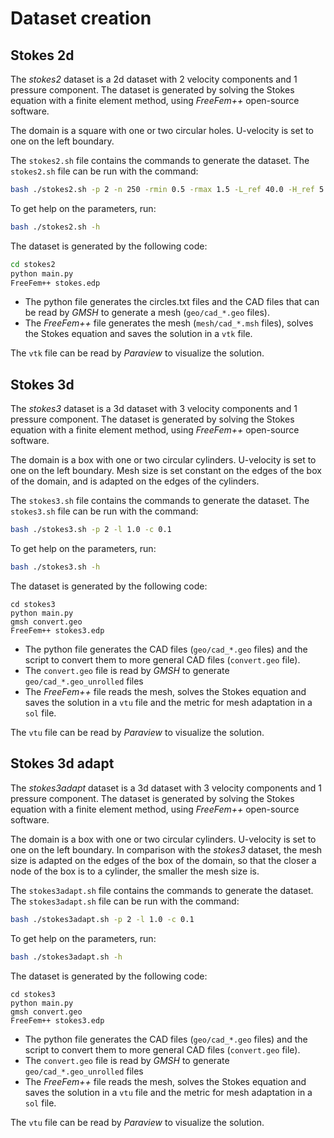 # Dataset creation

## Stokes 2d

The *stokes2* dataset is a 2d dataset with 2 velocity components and 1 pressure component. The dataset is generated by solving the Stokes equation with a finite element method, using *FreeFem++* open-source software.

The domain is a square with one or two circular holes. U-velocity is set to one on the left boundary.

The `stokes2.sh` file contains the commands to generate the dataset. The `stokes2.sh` file can be run with the command:

```bash
bash ./stokes2.sh -p 2 -n 250 -rmin 0.5 -rmax 1.5 -L_ref 40.0 -H_ref 5.0 -m 0.5 -l 1.0 -c 0.1
```

To get help on the parameters, run:

```bash
bash ./stokes2.sh -h
```

The dataset is generated by the following code:

```bash
cd stokes2
python main.py
FreeFem++ stokes.edp
```

- The python file generates the circles.txt files and the CAD files that can be read by *GMSH* to generate a mesh (```geo/cad_*.geo``` files).
- The *FreeFem++* file generates the mesh (```mesh/cad_*.msh``` files), solves the Stokes equation and saves the solution in a ```vtk``` file.

The ```vtk``` file can be read by *Paraview* to visualize the solution.

## Stokes 3d

The *stokes3* dataset is a 3d dataset with 3 velocity components and 1 pressure component. The dataset is generated by solving the Stokes equation with a finite element method, using *FreeFem++* open-source software.

The domain is a box with one or two circular cylinders. U-velocity is set to one on the left boundary. Mesh size is set constant on the edges of the box of the domain, and is adapted on the edges of the cylinders.

The `stokes3.sh` file contains the commands to generate the dataset. The `stokes3.sh` file can be run with the command:

```bash
bash ./stokes3.sh -p 2 -l 1.0 -c 0.1
```

To get help on the parameters, run:

```bash
bash ./stokes3.sh -h
```

The dataset is generated by the following code:

```
cd stokes3
python main.py
gmsh convert.geo
FreeFem++ stokes3.edp
```

- The python file generates the CAD files (```geo/cad_*.geo``` files) and the script to convert them to more general CAD files (```convert.geo``` file).
- The ```convert.geo``` file is read by *GMSH* to generate ```geo/cad_*.geo_unrolled``` files
- The *FreeFem++* file reads the mesh, solves the Stokes equation and saves the solution in a ```vtu``` file and the metric for mesh adaptation in a ```sol``` file.

The ```vtu``` file can be read by *Paraview* to visualize the solution.

## Stokes 3d adapt

The *stokes3adapt* dataset is a 3d dataset with 3 velocity components and 1 pressure component. The dataset is generated by solving the Stokes equation with a finite element method, using *FreeFem++* open-source software.

The domain is a box with one or two circular cylinders. U-velocity is set to one on the left boundary. In comparison with the *stokes3* dataset, the mesh size is adapted on the edges of the box of the domain, so that the closer a node of the box is to a cylinder, the smaller the mesh size is.

The `stokes3adapt.sh` file contains the commands to generate the dataset. The `stokes3adapt.sh` file can be run with the command:

```bash
bash ./stokes3adapt.sh -p 2 -l 1.0 -c 0.1
```

To get help on the parameters, run:

```bash
bash ./stokes3adapt.sh -h
```

The dataset is generated by the following code:

```
cd stokes3
python main.py
gmsh convert.geo
FreeFem++ stokes3.edp
```

- The python file generates the CAD files (```geo/cad_*.geo``` files) and the script to convert them to more general CAD files (```convert.geo``` file).
- The ```convert.geo``` file is read by *GMSH* to generate ```geo/cad_*.geo_unrolled``` files
- The *FreeFem++* file reads the mesh, solves the Stokes equation and saves the solution in a ```vtu``` file and the metric for mesh adaptation in a ```sol``` file.

The ```vtu``` file can be read by *Paraview* to visualize the solution.